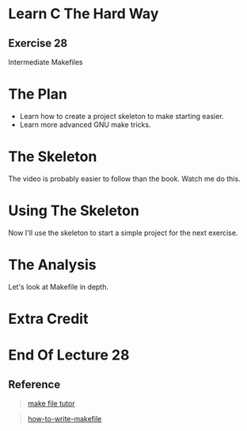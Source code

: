 Learn C The Hard Way
=======

Exercise 28
----

Intermediate Makefiles



The Plan
====

* Learn how to create a project skeleton to make starting easier.
* Learn more advanced GNU make tricks.



The Skeleton
====

The video is probably easier to follow than the book.
Watch me do this.



Using The Skeleton
====

Now I'll use the skeleton to start a simple project for the next exercise.



The Analysis
====

Let's look at Makefile in depth.



Extra Credit
====



End Of Lecture 28
=====


## Reference
>[make file tutor](https://zhuanlan.zhihu.com/p/92010728)

>[how-to-write-makefile](https://github.com/seisman/how-to-write-makefile)
